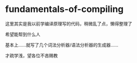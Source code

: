 # fundamentals-of-compiling

这里其实是我以前学编译原理写的代码，稍微乱了点，懒得整理了

希望能帮到什么人

基本上……就写了几个词法分析器/语法分析器的生成器……

才疏学浅，望各位不吝赐教
